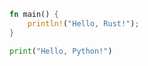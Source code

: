 ```rust :tangle xpto/something.rs
fn main() {
    println!("Hello, Rust!");
}
```

```python
print("Hello, Python!")
```


